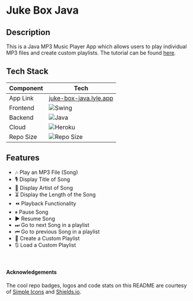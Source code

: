 <!--Project Name-->
<h1>Juke Box Java</h1>

<!--Description-->
<h2>Description</h2>
<p>This is a Java MP3 Music Player App which allows users to play individual MP3 files and create custom playlists. The tutorial can be found <a href="https://www.youtube.com/watch?v=xf0aH2K3oJ4">here</a>.
</p>

<!--Tech Stack-->
<h2>Tech Stack</h2>

| Component    | Tech                                                                                                            |
|--------------|-----------------------------------------------------------------------------------------------------------------|
| App Link     | [juke-box-java.lyle.app](https://juke-box-java.lyle.app)                                                        |                                                                                                                                                                                                                                                                                               
| Frontend     | ![Swing](https://img.shields.io/badge/JAVA%20-%20SWING-red?style=for-the-badge)                                 |
| Backend      | ![Java](https://img.shields.io/badge/JAVA%20-JDK%2018+-green?style=for-the-badge)                               |
| Cloud        | ![Heroku](https://img.shields.io/badge/Heroku-430098.svg?style=for-the-badge&logo=Heroku&logoColor=white)       |
| Repo Size    | ![Repo Size](https://img.shields.io/github/repo-size/lylio/juke-box-java?style=for-the-badge)                   

<!--Features-->
<h2>Features</h2>
<ul>
  <li>🎶 Play an MP3 File (Song)</li>
  <li>🎙 Display Title of Song</li>
  <li>👤 Display Artist of Song</li>
  <li>⏳ Display the Length of the Song</li>
  <li>⏪ Playback Functionality</li>
  <li>⏸ Pause Song</li>
    <li>▶ Resume Song</li>
  <li>⏭  Go to next Song in a playlist</li>
  <li>⏮  Go to previous Song in a playlist</li>
  <li>📃 Create a Custom Playlist</li>
  <li>🔃 Load a Custom Playlist</li>
</ul>

<br>

#### Acknowledgements
The cool repo badges, logos and code stats on this README are courtesy of [Simple Icons](https://simpleicons.org) and [Shields.io](https://shields.io).

